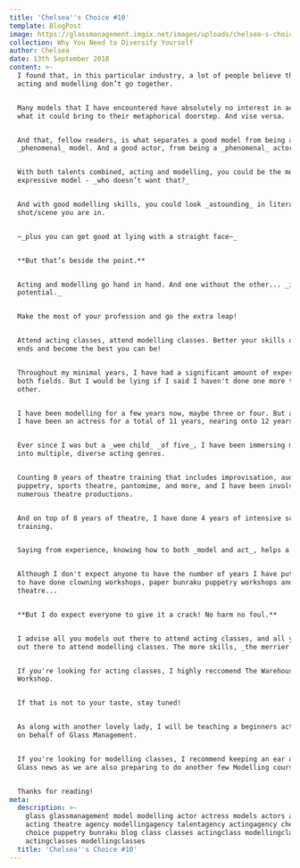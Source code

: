 ```yaml
---
title: 'Chelsea''s Choice #10'
template: BlogPost
image: https://glassmanagement.imgix.net/images/uploads/chelsea-s-choice-10puppetry.jpeg
collection: Why You Need to Diversify Yourself
author: Chelsea
date: 13th September 2018
content: >-
  I found that, in this particular industry, a lot of people believe that both
  acting and modelling don’t go together.


  Many models that I have encountered have absolutely no interest in acting, or
  what it could bring to their metaphorical doorstep. And vise versa.


  And that, fellow readers, is what separates a good model from being a
  _phenomenal_ model. And a good actor, from being a _phenomenal_ actor.


  With both talents combined, acting and modelling, you could be the most
  expressive model - _who doesn’t want that?_


  And with good modelling skills, you could look _astounding_ in literally every
  shot/scene you are in. 


  ~_plus you can get good at lying with a straight face~_


  **But that’s beside the point.**


  Acting and modelling go hand in hand. And one without the other... _is wasted
  potential._


  Make the most of your profession and go the extra leap!


  Attend acting classes, attend modelling classes. Better your skills on both
  ends and become the best you can be!


  Throughout my minimal years, I have had a significant amount of experience in
  both fields. But I would be lying if I said I haven't done one more than the
  other.


  I have been modelling for a few years now, maybe three or four. But acting...
  I have been an actress for a total of 11 years, nearing onto 12 years.


  Ever since I was but a _wee child_ _of five_, I have been immersing myself
  into multiple, diverse acting genres.


  Counting 8 years of theatre training that includes improvisation, auditioning,
  puppetry, sports theatre, pantomime, and more, and I have been involved in
  numerous theatre productions.


  And on top of 8 years of theatre, I have done 4 years of intensive screen/tv
  training.


  Saying from experience, knowing how to both _model and act_, helps a lot.


  Although I don't expect anyone to have the number of years I have put in, and
  to have done clowning workshops, paper bunraku puppetry workshops and physical
  theatre...


  **But I do expect everyone to give it a crack! No harm no foul.**


  I advise all you models out there to attend acting classes, and all you actors
  out there to attend modelling classes. The more skills, _the merrier!_


  If you're looking for acting classes, I highly reccomend The Warehouse
  Workshop.


  If that is not to your taste, stay tuned!


  As along with another lovely lady, I will be teaching a beginners acting class
  on behalf of Glass Management.


  If you're looking for modelling classes, I recommend keeping an ear out for
  Glass news as we are also preparing to do another few Modelling courses.


  Thanks for reading!
meta:
  description: >-
    glass glassmanagement model modelling actor actress models actors actresses
    acting theatre agency modellingagency talentagency actingagency chelsea
    choice puppetry bunraku blog class classes actingclass modellingclass
    actingclasses modellingclasses
  title: 'Chelsea''s Choice #10'
---
```


